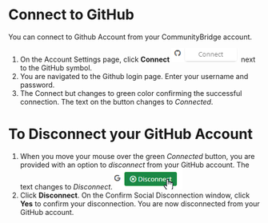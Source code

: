# Connect to GitHub

You can connect to Github Account from your CommunityBridge account.

1. On the Account Settings page, click **Connect** ![Connect to GitHub](imgs/GitHub_connect.png) next to the GitHub symbol.
2. You are navigated to the Github login page. Enter your username and password.
3. The Connect but changes to green color confirming the successful connection. 
The text on the button changes to *Connected*.

# To Disconnect your GitHub Account

1. When you move your mouse over the green *Connected* button, 
you are provided with an option to *disconnect* from your GitHub account. The text changes to *Disconnect*. 
![Disconnect from Google](imgs/disconnect_google.png.png)
2. Click **Disconnect**. On the Confirm Social Disconnection window, 
click **Yes** to confirm your disconnection. You are now disconnected from your GitHub account.
